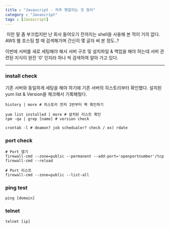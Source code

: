 ```yaml
---
title : "Javascript - 자주 헷갈리는 것 정리"
category : "Javascript"
tags : [Javascript]
---
```


​	이런 말 좀 부끄럽지만 난 회사 들어오기 전까지는 shell을 사용해 본 적이 거의 없다.  AWS 웹 호스팅 할 때 검색해가며 간신히 몇 글자 써 본 정도..?

이번에 서버를 새로 세팅해야 해서 서버 구조 및 설치파일 & 백업을 해야 하는데 서버 관련된 지식이 완전 '0' 인지라 하나 씩 검색하여 알아 가고 있다.

---

### install check

 기존 서버와 동일하게 세팅을 해야 하기에 기존 서버의 히스토리부터 확인했다. 설치된 yum list & Version을 체크해서 기록해뒀다.

```shell
history | more # 히스토리 먼저 1번부터 쭉 확인하기

yum list installed | more # 설치된 리스트 확인
rpm -qa | grep [name] # version check

crontab -l # deamon? job schedualer? check / ex) rdate
```



### port check

```shell
# Port 열기
firewall-cmd --zone=public --permanent --add-port='openportnumber'/tcp 
firewall-cmd --reload

# Port 리스트
firewall-cmd --zone=public --list-all
```

### ping test
```shell
ping [domain]
```

### telnet
```shell
telnet [ip]
```

